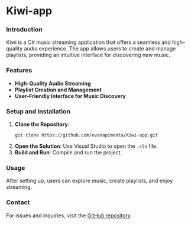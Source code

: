 # Kiwi-app

### Introduction
Kiwi is a C# music streaming application that offers a seamless and high-quality audio experience. The app allows users to create and manage playlists, providing an intuitive interface for discovering new music.

### Features
- **High-Quality Audio Streaming**
- **Playlist Creation and Management**
- **User-Friendly Interface for Music Discovery**

### Setup and Installation
1. **Clone the Repository**: 
   ```
   git clone https://github.com/evanapimenta/Kiwi-app.git
   ```
2. **Open the Solution**: Use Visual Studio to open the `.sln` file.
3. **Build and Run**: Compile and run the project.

### Usage
After setting up, users can explore music, create playlists, and enjoy streaming.

### Contact
For issues and inquiries, visit the [GitHub repository](https://github.com/evanapimenta/Kiwi-app).
